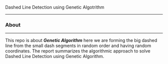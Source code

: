 Dashed Line Detection using Genetic Algotrithm

-----------------------------

### About ###


-----------------------------


This repo is about ***Genetic Algorithm*** here we are forming the big dashed line from the small dash segments in random order and having random coordinates. The report summarizes the algorithmic approach to solve Dashed Line Detection using Genetic Algorithm. 